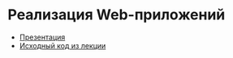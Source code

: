 # Реализация Web-приложений

- [Презентация](https://docs.google.com/presentation/d/1yEIqCq2_Xe4rxqMUcxtiMdtFM7vUCLTWcpoerX8ftME/edit?usp=sharing)
- [Исходный код из лекции](https://github.com/ZuevKirill95/spring-practice-source-code/tree/main/web-app)